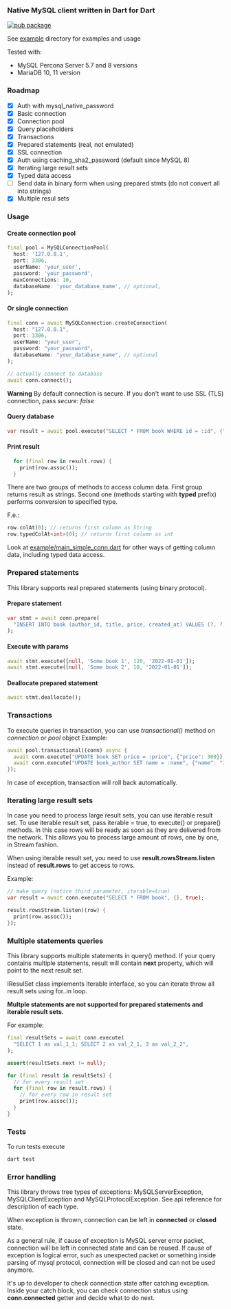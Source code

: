 ### Native MySQL client written in Dart for Dart

[![pub package](https://img.shields.io/pub/v/mysql_client_plus.svg)](https://pub.dev/packages/mysql_client_plus)

See [example](example/) directory for examples and usage

Tested with:
 * MySQL Percona Server 5.7 and 8 versions
 * MariaDB 10, 11 version

### Roadmap

* [x] Auth with mysql_native_password
* [x] Basic connection
* [x] Connection pool
* [x] Query placeholders
* [x] Transactions
* [x] Prepared statements (real, not emulated)
* [x] SSL connection
* [x] Auth using caching_sha2_password (default since MySQL 8)
* [x] Iterating large result sets
* [x] Typed data access
* [ ] Send data in binary form when using prepared stmts (do not convert all into strings)
* [x] Multiple resul sets

### Usage

#### Create connection pool

```dart
final pool = MySQLConnectionPool(
  host: '127.0.0.1',
  port: 3306,
  userName: 'your_user',
  password: 'your_password',
  maxConnections: 10,
  databaseName: 'your_database_name', // optional,
);
```

#### Or single connection

```dart
final conn = await MySQLConnection.createConnection(
  host: "127.0.0.1",
  port: 3306,
  userName: "your_user",
  password: "your_password",
  databaseName: "your_database_name", // optional
);

// actually connect to database
await conn.connect();
```

**Warning**
By default connection is secure. If you don't want to use SSL (TLS) connection, pass *secure: false*

#### Query database

```dart
var result = await pool.execute("SELECT * FROM book WHERE id = :id", {"id": 1});
```

#### Print result

```dart
  for (final row in result.rows) {
    print(row.assoc());
  }
```

There are two groups of methods to access column data. 
First group returns result as strings.
Second one (methods starting with **typed** prefix) performs conversion to specified type.

F.e.:  

```dart
row.colAt(0); // returns first column as String
row.typedColAt<int>(0); // returns first column as int 
```

Look at [example/main_simple_conn.dart](example/main_simple_conn.dart) for other ways of getting column data, including typed data access.

### Prepared statements

This library supports real prepared statements (using binary protocol).

#### Prepare statement

```dart
var stmt = await conn.prepare(
  "INSERT INTO book (author_id, title, price, created_at) VALUES (?, ?, ?, ?)",
);
```

#### Execute with params

```dart
await stmt.execute([null, 'Some book 1', 120, '2022-01-01']);
await stmt.execute([null, 'Some book 2', 10, '2022-01-01']);
```

#### Deallocate prepared statement

```dart
await stmt.deallocate();
```

### Transactions

To execute queries in transaction, you can use *transactional()* method on *connection* or *pool* object
Example:

```dart
await pool.transactional((conn) async {
  await conn.execute("UPDATE book SET price = :price", {"price": 300});
  await conn.execute("UPDATE book_author SET name = :name", {"name": "John Doe"});
});
```

In case of exception, transaction will roll back automatically.

### Iterating large result sets

In case you need to process large result sets, you can use iterable result set.
To use iterable result set, pass iterable = true, to execute() or prepare() methods.
In this case rows will be ready as soon as they are delivered from the network.
This allows you to process large amount of rows, one by one, in Stream fashion.

When using iterable result set, you need to use **result.rowsStream.listen** instead of **result.rows** to get access to rows.

Example:

```dart
// make query (notice third parameter, iterable=true)
var result = await conn.execute("SELECT * FROM book", {}, true);

result.rowsStream.listen((row) {
  print(row.assoc());
});
```

### Multiple statements queries

This library supports multiple statements in query() method. 
If your query contains multiple statements, result will contain **next** property, which will point to the next result set.

IResulSet class implements Iterable<IResulSet> interface, so you can iterate throw all result sets using for..in loop.

**Multple statements are not supported for prepared statements and iterable result sets.**

For example:

```dart
final resultSets = await conn.execute(
  "SELECT 1 as val_1_1; SELECT 2 as val_2_1, 3 as val_2_2",
);

assert(resultSets.next != null);

for (final result in resultSets) {
  // for every result set
  for (final row in result.rows) {
    // for every row in result set
    print(row.assoc());
  }
}
```

### Tests

To run tests execute

```bash
dart test
```

### Error handling

This library throws tree types of exceptions: MySQLServerException, MySQLClientException and MySQLProtocolException.
See api reference for description of each type.

When exception is thrown, connection can be left in **connected** or **closed** state.

As a general rule, if cause of exception is MySQL server error packet, connection will be left in connected state and can be reused. If cause of exception is logical error, such as unexpected packet or something inside parsing of mysql protocol, connection will be closed and can not be used anymore.

It's up to developer to check connection state after catching exception.
Inside your catch block, you can check connection status using **conn.connected** getter and decide what to do next.

